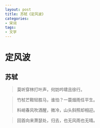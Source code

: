 ```yaml
---
layout: post
title: 苏轼《定风波》
categories:
- 宋词
tags:
- 文学
---
```


# 定风波
## 苏轼

>莫听穿林打叶声，何妨吟啸且徐行。

>竹杖芒鞋轻胜马，谁怕？一蓑烟雨任平生。 
>
>料峭春风吹酒醒，微冷，山头斜照却相迎。

>回首向来萧瑟处，归去，也无风雨也无晴。